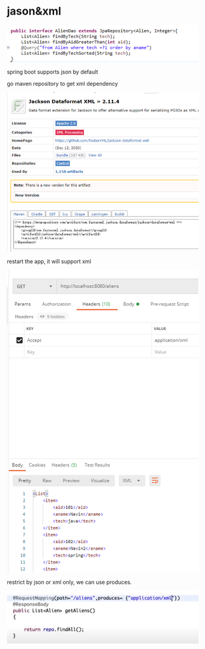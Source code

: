 # jason&xml

![](../.gitbook/assets/image%20%2848%29.png)

spring boot supports json by default 

go maven repository to get xml dependency 

![](../.gitbook/assets/image%20%2845%29.png)

restart the app, it will support xml

![](../.gitbook/assets/image%20%2847%29.png)

restrict by json or xml only, we can use produces.

![](../.gitbook/assets/image%20%2844%29.png)


